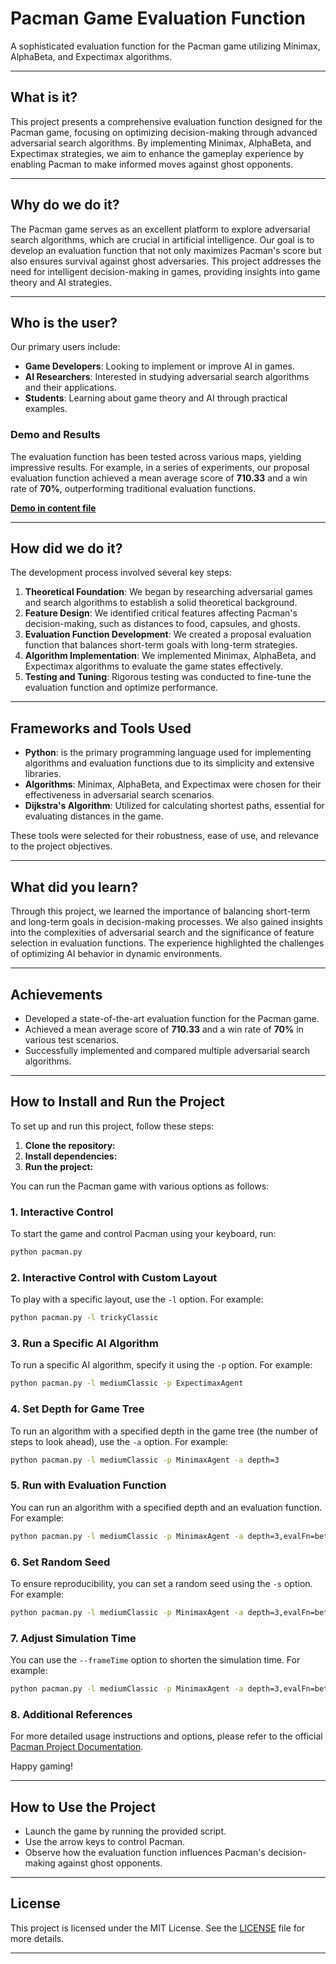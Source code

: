 # **Pacman Game Evaluation Function**

A sophisticated evaluation function for the Pacman game utilizing Minimax, AlphaBeta, and Expectimax algorithms.

---
## What is it?

This project presents a comprehensive evaluation function designed for the Pacman game, focusing on optimizing decision-making through advanced adversarial search algorithms. By implementing Minimax, AlphaBeta, and Expectimax strategies, we aim to enhance the gameplay experience by enabling Pacman to make informed moves against ghost opponents.

---
## Why do we do it?

The Pacman game serves as an excellent platform to explore adversarial search algorithms, which are crucial in artificial intelligence. Our goal is to develop an evaluation function that not only maximizes Pacman's score but also ensures survival against ghost adversaries. This project addresses the need for intelligent decision-making in games, providing insights into game theory and AI strategies.

---
## Who is the user?

Our primary users include:

- **Game Developers**: Looking to implement or improve AI in games.
- **AI Researchers**: Interested in studying adversarial search algorithms and their applications.
- **Students**: Learning about game theory and AI through practical examples.

### Demo and Results

The evaluation function has been tested across various maps, yielding impressive results. For example, in a series of experiments, our proposal evaluation function achieved a mean average score of **710.33** and a win rate of **70%**, outperforming traditional evaluation functions.

**[Demo in content file]()**

---
## How did we do it?

The development process involved several key steps:

1. **Theoretical Foundation**: We began by researching adversarial games and search algorithms to establish a solid theoretical background.
2. **Feature Design**: We identified critical features affecting Pacman's decision-making, such as distances to food, capsules, and ghosts.
3. **Evaluation Function Development**: We created a proposal evaluation function that balances short-term goals with long-term strategies.
4. **Algorithm Implementation**: We implemented Minimax, AlphaBeta, and Expectimax algorithms to evaluate the game states effectively.
5. **Testing and Tuning**: Rigorous testing was conducted to fine-tune the evaluation function and optimize performance.

---
## Frameworks and Tools Used

- **Python**: is the primary programming language used for implementing algorithms and evaluation functions due to its simplicity and extensive libraries.
- **Algorithms**: Minimax, AlphaBeta, and Expectimax were chosen for their effectiveness in adversarial search scenarios.
- **Dijkstra's Algorithm**: Utilized for calculating shortest paths, essential for evaluating distances in the game.

These tools were selected for their robustness, ease of use, and relevance to the project objectives.

---
## What did you learn?

Through this project, we learned the importance of balancing short-term and long-term goals in decision-making processes. We also gained insights into the complexities of adversarial search and the significance of feature selection in evaluation functions. The experience highlighted the challenges of optimizing AI behavior in dynamic environments.

---
## Achievements

- Developed a state-of-the-art evaluation function for the Pacman game.
- Achieved a mean average score of **710.33** and a win rate of **70%** in various test scenarios.
- Successfully implemented and compared multiple adversarial search algorithms.

---
## How to Install and Run the Project

To set up and run this project, follow these steps:

1. **Clone the repository:**
2. **Install dependencies:**
3. **Run the project:**

You can run the Pacman game with various options as follows:

### 1. Interactive Control
To start the game and control Pacman using your keyboard, run:
```bash
python pacman.py
```

### 2. Interactive Control with Custom Layout
To play with a specific layout, use the `-l` option. For example:
```bash
python pacman.py -l trickyClassic
```

### 3. Run a Specific AI Algorithm
To run a specific AI algorithm, specify it using the `-p` option. For example:
```bash
python pacman.py -l mediumClassic -p ExpectimaxAgent
```

### 4. Set Depth for Game Tree
To run an algorithm with a specified depth in the game tree (the number of steps to look ahead), use the `-a` option. For example:
```bash
python pacman.py -l mediumClassic -p MinimaxAgent -a depth=3
```

### 5. Run with Evaluation Function
You can run an algorithm with a specified depth and an evaluation function. For example:
```bash
python pacman.py -l mediumClassic -p MinimaxAgent -a depth=3,evalFn=betterEvaluationFunction
```

### 6. Set Random Seed
To ensure reproducibility, you can set a random seed using the `-s` option. For example:
```bash
python pacman.py -l mediumClassic -p MinimaxAgent -a depth=3,evalFn=betterEvaluationFunction -s 22520000 
```

### 7. Adjust Simulation Time
You can use the `--frameTime` option to shorten the simulation time. For example:
```bash
python pacman.py -l mediumClassic -p MinimaxAgent -a depth=3,evalFn=betterEvaluationFunction --frameTime 0
```

### 8. Additional References

For more detailed usage instructions and options, please refer to the official [Pacman Project Documentation](https://inst.eecs.berkeley.edu/~cs188/fa19/project2/).

Happy gaming!

---
## How to Use the Project

- Launch the game by running the provided script.
- Use the arrow keys to control Pacman.
- Observe how the evaluation function influences Pacman's decision-making against ghost opponents.

---
## License

This project is licensed under the MIT License. See the [LICENSE](LICENSE) file for more details.

---

